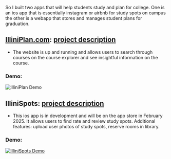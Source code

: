 So I built two apps that will help students study and plan for college. One is an ios app that is essentially instagram or airbnb for study spots on campus the other is a webapp that stores and manages student plans for graduation.

## [IlliniPlan.com](https://illiniplan.com): [project description](https://www.aidanandrews.info/projects/illini-plan)

- The website is up and running and allows users to search through courses on the course explorer and see insightful information on the course.

### Demo:

![IlliniPlan Demo](https://www.youtube.com/watch?v=_niGGKMig3s)

## IlliniSpots: [project description](https://www.aidanandrews.info/projects/illini-spots)

- This ios app is in development and will be on the app store in February 2025. It allows users to find rate and review study spots. Additional features: upload user photos of study spots, reserve rooms in library.

### Demo:

[![IlliniSpots Demo](https://img.youtube.com/vi/9nyc0nOVd4U/0.jpg)](https://www.youtube.com/watch?v=9nyc0nOVd4U)
